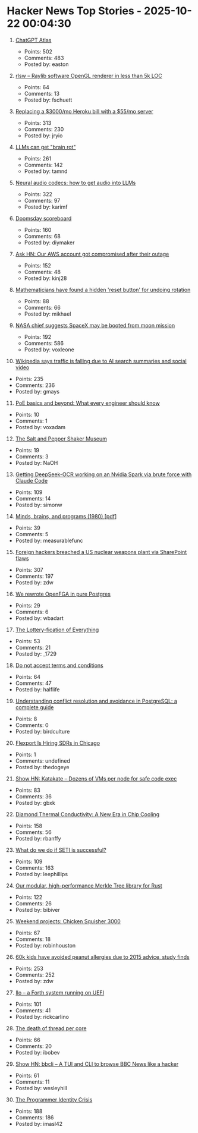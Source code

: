 # Hacker News Top Stories - 2025-10-22 00:04:30

1. [ChatGPT Atlas](https://chatgpt.com/atlas)
   - Points: 502
   - Comments: 483
   - Posted by: easton

2. [rlsw – Raylib software OpenGL renderer in less than 5k LOC](https://github.com/raysan5/raylib/blob/master/src/external/rlsw.h)
   - Points: 64
   - Comments: 13
   - Posted by: fschuett

3. [Replacing a $3000/mo Heroku bill with a $55/mo server](https://disco.cloud/blog/how-idealistorg-replaced-a-3000mo-heroku-bill-with-a-55-server/)
   - Points: 313
   - Comments: 230
   - Posted by: jryio

4. [LLMs can get "brain rot"](https://llm-brain-rot.github.io/)
   - Points: 261
   - Comments: 142
   - Posted by: tamnd

5. [Neural audio codecs: how to get audio into LLMs](https://kyutai.org/next/codec-explainer)
   - Points: 322
   - Comments: 97
   - Posted by: karimf

6. [Doomsday scoreboard](https://doomsday.march1studios.com/)
   - Points: 160
   - Comments: 68
   - Posted by: diymaker

7. [Ask HN: Our AWS account got compromised after their outage](undefined)
   - Points: 152
   - Comments: 48
   - Posted by: kinj28

8. [Mathematicians have found a hidden 'reset button' for undoing rotation](https://www.newscientist.com/article/2499647-mathematicians-have-found-a-hidden-reset-button-for-undoing-rotation/)
   - Points: 88
   - Comments: 66
   - Posted by: mikhael

9. [NASA chief suggests SpaceX may be booted from moon mission](https://www.cnn.com/2025/10/20/science/nasa-spacex-moon-landing-contract-sean-duffy)
   - Points: 192
   - Comments: 586
   - Posted by: voxleone

10. [Wikipedia says traffic is falling due to AI search summaries and social video](https://techcrunch.com/2025/10/18/wikipedia-says-traffic-is-falling-due-to-ai-search-summaries-and-social-video/)
   - Points: 235
   - Comments: 236
   - Posted by: gmays

11. [PoE basics and beyond: What every engineer should know](https://www.edn.com/poe-basics-and-beyond-what-every-engineer-should-know/)
   - Points: 10
   - Comments: 1
   - Posted by: voxadam

12. [The Salt and Pepper Shaker Museum](https://www.thesaltandpeppershakermuseum.com)
   - Points: 19
   - Comments: 3
   - Posted by: NaOH

13. [Getting DeepSeek-OCR working on an Nvidia Spark via brute force with Claude Code](https://simonwillison.net/2025/Oct/20/deepseek-ocr-claude-code/)
   - Points: 109
   - Comments: 14
   - Posted by: simonw

14. [Minds, brains, and programs (1980) [pdf]](https://home.csulb.edu/~cwallis/382/readings/482/searle.minds.brains.programs.bbs.1980.pdf)
   - Points: 39
   - Comments: 5
   - Posted by: measurablefunc

15. [Foreign hackers breached a US nuclear weapons plant via SharePoint flaws](https://www.csoonline.com/article/4074962/foreign-hackers-breached-a-us-nuclear-weapons-plant-via-sharepoint-flaws.html)
   - Points: 307
   - Comments: 197
   - Posted by: zdw

16. [We rewrote OpenFGA in pure Postgres](https://getrover.substack.com/p/how-we-rewrote-openfga-in-pure-postgres)
   - Points: 29
   - Comments: 6
   - Posted by: wbadart

17. [The Lottery-fication of Everything](https://www.dopaminemarkets.com/p/the-lottery-fication-of-everything)
   - Points: 53
   - Comments: 21
   - Posted by: _1729

18. [Do not accept terms and conditions](https://www.termsandconditions.game/)
   - Points: 64
   - Comments: 47
   - Posted by: halflife

19. [Understanding conflict resolution and avoidance in PostgreSQL: a complete guide](https://www.pgedge.com/blog/living-on-the-edge)
   - Points: 8
   - Comments: 0
   - Posted by: birdculture

20. [Flexport Is Hiring SDRs in Chicago](https://job-boards.greenhouse.io/flexport/jobs/5690976?gh_jid=5690976)
   - Points: 1
   - Comments: undefined
   - Posted by: thedogeye

21. [Show HN: Katakate – Dozens of VMs per node for safe code exec](https://github.com/Katakate/k7)
   - Points: 83
   - Comments: 36
   - Posted by: gbxk

22. [Diamond Thermal Conductivity: A New Era in Chip Cooling](https://spectrum.ieee.org/diamond-thermal-conductivity)
   - Points: 158
   - Comments: 56
   - Posted by: rbanffy

23. [What do we do if SETI is successful?](https://www.universetoday.com/articles/what-do-we-do-if-seti-is-successful)
   - Points: 109
   - Comments: 163
   - Posted by: leephillips

24. [Our modular, high-performance Merkle Tree library for Rust](https://github.com/bilinearlabs/rs-merkle-tree)
   - Points: 122
   - Comments: 26
   - Posted by: bibiver

25. [Weekend projects: Chicken Squisher 3000](https://lcamtuf.substack.com/p/weekend-projects-chicken-squisher)
   - Points: 67
   - Comments: 18
   - Posted by: robinhouston

26. [60k kids have avoided peanut allergies due to 2015 advice, study finds](https://www.cbsnews.com/news/peanut-allergies-60000-kids-avoided-2015-advice/)
   - Points: 253
   - Comments: 252
   - Posted by: zdw

27. [Ilo – a Forth system running on UEFI](https://asciinema.org/a/Lbxa2w9R5IbaJqW3INqVrbX8E)
   - Points: 101
   - Comments: 41
   - Posted by: rickcarlino

28. [The death of thread per core](https://buttondown.com/jaffray/archive/the-death-of-thread-per-core/)
   - Points: 66
   - Comments: 20
   - Posted by: ibobev

29. [Show HN: bbcli – A TUI and CLI to browse BBC News like a hacker](https://github.com/hako/bbcli)
   - Points: 61
   - Comments: 11
   - Posted by: wesleyhill

30. [The Programmer Identity Crisis](https://hojberg.xyz/the-programmer-identity-crisis/)
   - Points: 188
   - Comments: 186
   - Posted by: imasl42

